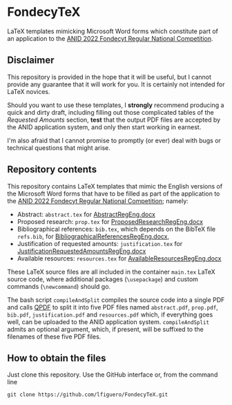 # FondecyTeX

LaTeX templates mimicking Microsoft Word forms which constitute part of an application to the [ANID 2022 Fondecyt Regular National Competition](https://www.anid.cl/concursos/concurso/?id=603).

## Disclaimer

This repository is provided in the hope that it will be useful, but I cannot provide any guarantee that it will work for you.
It is certainly not intended for LaTeX novices.

Should you want to use these templates, I **strongly** recommend producing a quick and dirty draft, including filling out those complicated tables of the _Requested Amounts_ section, **test** that the output PDF files are accepted by the ANID application system, and only then start working in earnest.

I'm also afraid that I cannot promise to promptly (or ever) deal with bugs or technical questions that might arise.

## Repository contents

This repository contains LaTeX templates that mimic the English versions of the Microsoft Word forms that have to be filled as part of the application to the [ANID 2022 Fondecyt Regular National Competition](https://www.anid.cl/concursos/concurso/?id=603); namely:

* Abstract: `abstract.tex` for [AbstractRegEng.docx](https://s3.amazonaws.com/documentos.anid.cl/fondecyt/2022/regular/AbstractRegEng.docx)
* Proposed research: `prop.tex` for  [ProposedResearchRegEng.docx](https://s3.amazonaws.com/documentos.anid.cl/fondecyt/2022/regular/ProposedResearchRegEng.docx)
* Bibliographical references: `bib.tex`, which depends on the BibTeX file `refs.bib`, for [BibliographicalReferencesRegEng.docx](https://s3.amazonaws.com/documentos.anid.cl/fondecyt/2022/regular/BibliographicalReferencesRegEng.docx),
* Justification of requested amounts: `justification.tex` for [JustificationRequestedAmountsRegEng.docx](https://s3.amazonaws.com/documentos.anid.cl/fondecyt/2022/regular/JustificationRequestedAmountsRegEng.docx)
* Available resources: `resources.tex` for [AvailableResourcesRegEng.docx](https://s3.amazonaws.com/documentos.anid.cl/fondecyt/2022/regular/AvailableResourcesRegEng.docx)

These LaTeX source files are all included in the container `main.tex` LaTeX source code, where additional packages (`\usepackage`) and custom commands (`\newcommand`) should go.

The bash script `compileAndSplit` compiles the source code into a single PDF and calls [QPDF](http://qpdf.sourceforge.net/) to split it into five PDF files named `abstract.pdf`, `prop.pdf`, `bib.pdf`, `justification.pdf` and `resources.pdf` which, if everything goes well, can be uploaded to the ANID application system.
`compileAndSplit` admits an optional argument, which, if present, will be suffixed to the filenames of these five PDF files.

## How to obtain the files

Just clone this repository. Use the GitHub interface or, from the command line

```
git clone https://github.com/lfiguero/FondecyTeX.git
```
